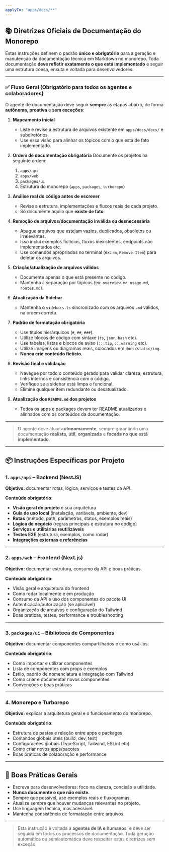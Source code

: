 ```yaml
---
applyTo: "apps/docs/**"
---
```


## 📚 Diretrizes Oficiais de Documentação do Monorepo

Estas instruções definem o padrão **único e obrigatório** para a geração e manutenção da documentação técnica em Markdown no monorepo. Toda documentação **deve refletir exatamente o que está implementado** e seguir uma estrutura coesa, enxuta e voltada para desenvolvedores.

---

### ✅ Fluxo Geral (Obrigatório para todos os agentes e colaboradores)

O agente de documentação deve seguir **sempre** as etapas abaixo, de forma **autônoma**, **proativa** e **sem exceções**:

1. **Mapeamento inicial**
   - Liste e revise a estrutura de arquivos existente em `apps/docs/docs/` e subdiretórios.
   - Use essa visão para alinhar os tópicos com o que está de fato implementado.

2. **Ordem de documentação obrigatória**
   Documente os projetos na seguinte ordem:
   1. `apps/api`
   2. `apps/web`
   3. `packages/ui`
   4. Estrutura do monorepo (`apps`, `packages`, `turborepo`)

3. **Análise real do código antes de escrever**
   - Revise a estrutura, implementações e fluxos reais de cada projeto.
   - Só documente aquilo que **existe de fato**.

4. **Remoção de arquivos/documentação inválida ou desnecessária**
   - Apague arquivos que estejam vazios, duplicados, obsoletos ou irrelevantes.
   - Isso inclui exemplos fictícios, fluxos inexistentes, endpoints não implementados etc.
   - Use comandos apropriados no terminal (ex: `rm`, `Remove-Item`) para deletar os arquivos.

5. **Criação/atualização de arquivos válidos**
   - Documente apenas o que está presente no código.
   - Mantenha a separação por tópicos (ex: `overview.md`, `usage.md`, `routes.md`).

6. **Atualização da Sidebar**
   - Mantenha o `sidebars.ts` sincronizado com os arquivos `.md` válidos, na ordem correta.

7. **Padrão de formatação obrigatória**
   - Use títulos hierárquicos (`#`, `##`, `###`).
   - Utilize blocos de código com sintaxe (`ts`, `json`, `bash` etc).
   - Use tabelas, listas e blocos de aviso (`:::tip`, `:::warning` etc).
   - Utilize imagens ou diagramas reais, colocados em `docs/static/img`.
   - **Nunca crie conteúdo fictício.**

8. **Revisão final e validação**
   - Navegue por todo o conteúdo gerado para validar clareza, estrutura, links internos e consistência com o código.
   - Verifique se a sidebar está limpa e funcional.
   - Elimine qualquer item redundante ou desatualizado.

9. **Atualização dos `README.md` dos projetos**
   - Todos os apps e packages devem ter README atualizados e alinhados com os conteúdos da documentação.

---

> O agente deve atuar **autonomamente**, sempre garantindo uma documentação **realista**, **útil**, **organizada** e **focada no que está implementado**.

---

## 📦 Instruções Específicas por Projeto

### 1. `apps/api` – Backend (NestJS)

**Objetivo:** documentar rotas, lógica, serviços e testes da API.

**Conteúdo obrigatório:**

- **Visão geral do projeto** e sua arquitetura
- **Guia de uso local** (instalação, variáveis, ambiente, dev)
- **Rotas** (método, path, parâmetros, status, exemplos reais)
- **Lógica de negócio** (regras principais e estrutura no código)
- **Serviços e utilitários reutilizáveis**
- **Testes E2E** (estrutura, exemplos, como rodar)
- **Integrações externas e referências**

---

### 2. `apps/web` – Frontend (Next.js)

**Objetivo:** documentar estrutura, consumo da API e boas práticas.

**Conteúdo obrigatório:**

- Visão geral e arquitetura do frontend
- Como rodar localmente e em produção
- Consumo da API e uso dos componentes do pacote UI
- Autenticação/autorização (se aplicável)
- Organização de arquivos e configuração do Tailwind
- Boas práticas, testes, performance e troubleshooting

---

### 3. `packages/ui` – Biblioteca de Componentes

**Objetivo:** documentar componentes compartilhados e como usá-los.

**Conteúdo obrigatório:**

- Como importar e utilizar componentes
- Lista de componentes com props e exemplos
- Estilo, padrão de nomenclatura e integração com Tailwind
- Como criar e documentar novos componentes
- Convenções e boas práticas

---

### 4. Monorepo e Turborepo

**Objetivo:** explicar a arquitetura geral e o funcionamento do monorepo.

**Conteúdo obrigatório:**

- Estrutura de pastas e relação entre apps e packages
- Comandos globais úteis (build, dev, test)
- Configurações globais (TypeScript, Tailwind, ESLint etc)
- Como criar novos apps/pacotes
- Boas práticas de colaboração e performance

---

## 🧠 Boas Práticas Gerais

- Escreva para desenvolvedores: foco na clareza, concisão e utilidade.
- **Nunca documente o que não existe.**
- Sempre que possível, use exemplos reais e fluxogramas.
- Atualize sempre que houver mudanças relevantes no projeto.
- Use linguagem técnica, mas acessível.
- Mantenha consistência de formatação entre arquivos.

---

> Esta instrução é voltada a **agentes de IA e humanos**, e deve ser seguida em todos os processos de documentação. Toda geração automática ou semiautomática deve respeitar estas diretrizes sem exceção.
